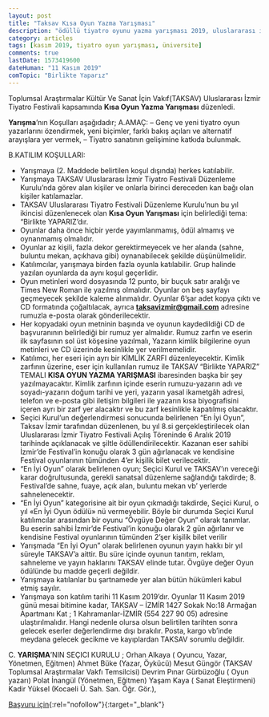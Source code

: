 ```yaml
---
layout: post
title: "Taksav Kısa Oyun Yazma Yarışması"
description: "ödüllü tiyatro oyunu yazma yarışması 2019, uluslararası izmir tiyatro festivali"
category: articles
tags: [kasım 2019, tiyatro oyun yarışması, üniversite]
comments: true
lastDate: 1573419600
dateHuman: "11 Kasım 2019"
comTopic: "Birlikte Yaparız"
---
```


Toplumsal Araştırmalar Kültür Ve Sanat İçin Vakıf(TAKSAV) Uluslararası İzmir Tiyatro Festivali kapsamında **Kısa Oyun Yazma Yarışması** düzenledi.

**Yarışma**’nın Koşulları aşağıdadır;
A.AMAÇ:
– Genç ve yeni tiyatro oyun yazarlarını özendirmek, yeni biçimler, farklı bakış açıları ve alternatif arayışlara yer vermek,
– Tiyatro sanatının gelişimine katkıda bulunmak.

B.KATILIM KOŞULLARI:
- Yarışmaya (2. Maddede belirtilen koşul dışında) herkes katılabilir.
- Yarışmaya TAKSAV Uluslararası İzmir Tiyatro Festivali Düzenleme Kurulu’nda görev alan kişiler ve onlarla birinci dereceden kan bağı olan kişiler katılamazlar.
- TAKSAV Uluslararası Tiyatro Festivali Düzenleme Kurulu’nun bu yıl ikincisi düzenlenecek olan **Kısa Oyun Yarışması** için belirlediği tema: “Birlikte YAPARIZ’dır.
- Oyunlar daha önce hiçbir yerde yayımlanmamış, ödül almamış ve oynanmamış olmalıdır.
- Oyunlar az kişili, fazla dekor gerektirmeyecek ve her alanda (sahne, buluntu mekan, açıkhava gibi) oynanabilecek şekilde düşünülmelidir.
- Katılımcılar, yarışmaya birden fazla oyunla katılabilir. Grup halinde yazılan oyunlarda da aynı koşul geçerlidir.
- Oyun metinleri word dosyasında 12 punto, bir buçuk satır aralığı ve Times New Roman ile yazılmış olmalıdır. Oyunlar on beş sayfayı geçmeyecek şekilde kaleme alınmalıdır. Oyunlar 6’şar adet kopya çıktı ve CD formatında çoğaltılacak, ayrıca **taksavizmir@gmail.com** adresine rumuzla e-posta olarak gönderilecektir.
- Her kopyadaki oyun metninin başında ve oyunun kaydedildiği CD de başvuranının belirlediği bir rumuz yer almalıdır. Rumuz zarfın ve eserin ilk sayfasının sol üst köşesine yazılmalı, Yazarın kimlik bilgilerine oyun metinleri ve CD üzerinde kesinlikle yer verilmemelidir.
- Katılımcı, her eseri için ayrı bir KİMLİK ZARFI düzenleyecektir. Kimlik zarfının üzerine, eser için kullanılan rumuz ile TAKSAV “Birlikte YAPARIZ” TEMALI **KISA OYUN YAZMA YARIŞMASI** ibaresinden başka bir şey yazılmayacaktır. Kimlik zarfının içinde eserin rumuzu-yazarın adı ve soyadı-yazarın doğum tarihi ve yeri, yazarın yasal ikametgâh adresi, telefon ve e-posta gibi iletişim bilgileri ile yazarın kısa biyografisini içeren ayrı bir zarf yer alacaktır ve bu zarf kesinlikle kapatılmış olacaktır.
- Seçici Kurul’un değerlendirmesi sonucunda belirlenen “En İyi Oyun”, Taksav İzmir tarafından düzenlenen, bu yıl 8.si gerçekleştirilecek olan Uluslararası İzmir Tiyatro Festivali Açılış Töreninde 6 Aralık 2019 tarihinde açıklanacak ve şiltle ödüllendirilecektir. Kazanan eser sahibi İzmir’de Festival’in konuğu olarak 3 gün ağırlanacak ve kendisine Festival oyunlarının tümünden 4’er kişilik bilet verilecektir.
- “En İyi Oyun” olarak belirlenen oyun; Seçici Kurul ve TAKSAV’ın vereceği karar doğrultusunda, gerekli sanatsal düzenleme sağlandığı takdirde; 8. Festival’de sahne, fuaye, açık alan, buluntu mekan vb’ yerlerde sahnelenecektir.
- “En İyi Oyun” kategorisine ait bir oyun çıkmadığı takdirde, Seçici Kurul, o yıl «En İyi Oyun ödülü» nü vermeyebilir. Böyle bir durumda Seçici Kurul katılımcılar arasından bir oyunu “Övgüye Değer Oyun” olarak tanımlar. Bu eserin sahibi İzmir’de Festival’in konuğu olarak 2 gün ağırlanır ve kendisine Festival oyunlarının tümünden 2’şer kişilik bilet verilir
- Yarışmada “En İyi Oyun” olarak belirlenen oyunun yayın hakkı bir yıl süreyle TAKSAV’a aittir. Bu süre içinde oyunun tanıtım, reklam, sahneleme ve yayın haklarını TAKSAV elinde tutar. Övgüye değer Oyun ödülünde bu madde geçerli değildir.
- Yarışmaya katılanlar bu şartnamede yer alan bütün hükümleri kabul etmiş sayılır.
- Yarışmaya son katılım tarihi 11 Kasım 2019’dır. Oyunlar 11 Kasım 2019 günü mesai bitimine kadar, TAKSAV – İZMİR 1427 Sokak No:18 Armağan Apartmanı Kat ; 1 Kahramanlar-İZMİR (554 227 90 05) adresine ulaştırılmalıdır. Hangi nedenle olursa olsun belirtilen tarihten sonra gelecek eserler değerlendirme dışı bırakılır. Posta, kargo vb’inde meydana gelecek gecikme ve kayıplardan TAKSAV sorumlu değildir.

C. **YARIŞMA**’NIN SEÇICI KURULU ;
Orhan Alkaya ( Oyuncu, Yazar, Yönetmen, Eğitmen)
Ahmet Büke (Yazar, Öykücü)
Mesut Güngör (TAKSAV Toplumsal Araştırmalar Vakfı Temsilcisi)
Devrim Pınar Gürbüzoğlu ( Oyun yazarı)
Polat İnangül (Yönetmen, Eğitmen)
Yaşam Kaya ( Sanat Eleştirmeni)
Kadir Yüksel (Kocaeli Ü. Sah. San. Öğr. Gör.),

[Başvuru için](http://www.izmirtiyatrofestivali.org/?p=1151&utm_source=edebiyatyarismalari.com&utm_medium=affiliate&utm_campaign=cpc){:rel="nofollow"}{:target="_blank"}
